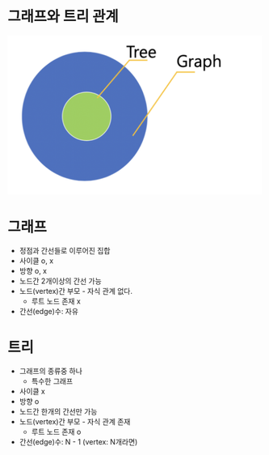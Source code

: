 # 그래프와 트리 관계
![graph-tree-relation.png](graph-tree-relation.png)

# 그래프
- 정점과 간선들로 이루어진 집합
- 사이클 o, x
- 방향 o, x
- 노드간 2개이상의 간선 가능
- 노드(vertex)간 부모 - 자식 관계 없다.
  - 루트 노드 존재 x
- 간선(edge)수: 자유

# 트리
- 그래프의 종류중 하나
  - 특수한 그래프
- 사이클 x
- 방향 o
- 노드간 한개의 간선만 가능
- 노드(vertex)간 부모 - 자식 관계 존재
  - 루트 노드 존재 o
- 간선(edge)수: N - 1 (vertex: N개라면)

